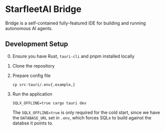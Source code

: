 # StarfleetAI Bridge

Bridge is a self-contained fully-featured IDE for building and running autonomous AI agents.

## Development Setup

0. Ensure you have Rust, `tauri-cli` and pnpm installed locally
1. Clone the repository
2. Prepare config file

   ```shell
   cp src-tauri/.env{.example,}
   ```

3. Run the application

   ```shell
   SQLX_OFFLINE=true cargo tauri dev
   ```

   The `SQLX_OFFLINE=true` is only required for the cold start, since we have the `DATABASE_URL` set in `.env`, which forces SQLx to build against the databse it points to.
